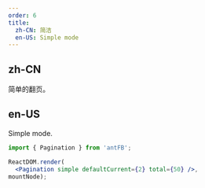 ```yaml
---
order: 6
title:
  zh-CN: 简洁
  en-US: Simple mode
---
```


## zh-CN

简单的翻页。

## en-US

Simple mode.

````jsx
import { Pagination } from 'antFB';

ReactDOM.render(
  <Pagination simple defaultCurrent={2} total={50} />,
mountNode);
````
